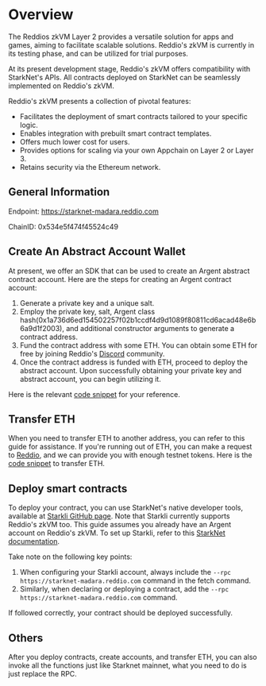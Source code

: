 # Overview

The Reddios zkVM Layer 2 provides a versatile solution for apps and games, aiming to facilitate scalable solutions. Reddio's zkVM is currently in its testing phase, and can be utilized for trial purposes.

At its present development stage, Reddio's zkVM offers compatibility with StarkNet's APIs. All contracts deployed on StarkNet can be seamlessly implemented on Reddio's zkVM.


Reddio's zkVM presents a collection of pivotal features:
- Facilitates the deployment of smart contracts tailored to your specific logic.
- Enables integration with prebuilt smart contract templates.
- Offers much lower cost for users.
- Provides options for scaling via your own Appchain on Layer 2 or Layer 3.
- Retains security via the Ethereum network.

## General Information

Endpoint: https://starknet-madara.reddio.com 

ChainID: 0x534e5f474f45524c49


## Create An Abstract Account Wallet

At present, we offer an SDK that can be used to create an Argent abstract contract account. Here are the steps for creating an Argent contract account:

1. Generate a private key and a unique salt.
2. Employ the private key, salt, Argent class hash(0x1a736d6ed154502257f02b1ccdf4d9d1089f80811cd6acad48e6b6a9d1f2003), and additional constructor arguments to generate a contract address.
3. Fund the contract address with some ETH. You can obtain some ETH for free by joining Reddio's [Discord](https://discord.com/invite/SjNAJ4qkK3) community.
4. Once the contract address is funded with ETH, proceed to deploy the abstract account.
Upon successfully obtaining your private key and abstract account, you can begin utilizing it.

Here is the relevant [code snippet](https://github.com/reddio-com/starknet-appchain-utils/blob/main/create_account.py#L17) for your reference.

## Transfer ETH

When you need to transfer ETH to another address, you can refer to this guide for assistance. If you're running out of ETH, you can make a request to [Reddio](https://discord.com/invite/SjNAJ4qkK3), and we can provide you with enough testnet tokens. Here is the [code snippet](https://github.com/reddio-com/starknet-appchain-utils/blob/main/transfer_eth.py#L21) to transfer ETH.

## Deploy smart contracts

To deploy your contract, you can use StarkNet's native developer tools, available at [Starkli GitHub page](https://github.com/xJonathanLEI/starkli). Note that Starkli currently supports Reddio's zkVM too. This guide assumes you already have an Argent account on Reddio's zkVM. To set up Starkli, refer to this [StarkNet documentation](https://docs.starknet.io/documentation/quick_start/set_up_an_account/). 

Take note on the following key points:

1. When configuring your Starkli account, always include the `--rpc https://starknet-madara.reddio.com` command in the fetch command.
2. Similarly, when declaring or deploying a contract, add the `--rpc https://starknet-madara.reddio.com` command.

If followed correctly, your contract should be deployed successfully.

## Others

After you deploy contracts, create accounts, and transfer ETH, you can also invoke all the functions just like Starknet mainnet, what you need to do is just replace the RPC.
